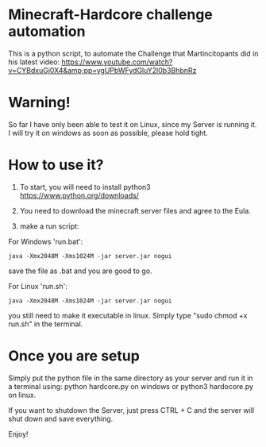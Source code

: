 # Minecraft-Hardcore challenge automation
This is a python script, to automate the Challenge that Martincitopants did in his latest video: 
https://www.youtube.com/watch?v=CYBdxuGj0X4&amp;pp=ygUPbWFydGluY2l0b3BhbnRz

# Warning!
So far I have only been able to test it on Linux, since my Server is running it.
I will try it on windows as soon as possible, please hold tight.

# How to use it?

1. To start, you will need to install python3 
https://www.python.org/downloads/

2. You need to download the minecraft server files and agree to the Eula.

3. make a run script:

For Windows 'run.bat':

```java -Xmx2048M -Xms1024M -jar server.jar nogui```

save the file as .bat and you are good to go.

For Linux 'run.sh':

```java -Xmx2048M -Xms1024M -jar server.jar nogui```

you still need to make it executable in linux. 
Simply type "sudo chmod +x run.sh" in the terminal.


# Once you are setup

Simply put the python file in the same directory as your server and run it in a terminal using:
python hardcore.py on windows 
or
python3 hardocore.py on linux.

If you want to shutdown the Server, just press CTRL + C and the server will shut down and save everything.

Enjoy!
